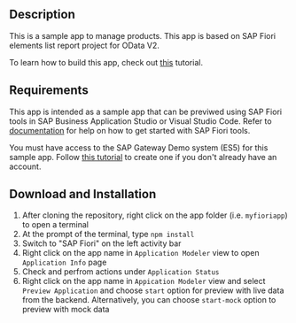 ## Description 

This is a sample app to manage products. This app is based on SAP Fiori elements list report project for OData V2. 

To learn how to build this app, check out [this](https://help.sap.com/docs/link-disclaimer?site=https%3A%2F%2Fdevelopers.sap.com%2Fgroup.fiori-tools-lrop.html) tutorial.

## Requirements

This app is intended as a sample app that can be previwed using SAP Fiori tools in SAP Business Application Studio or Visual Studio Code. Refer to [documentation](https://help.sap.com/docs/SAP_FIORI_tools/17d50220bcd848aa854c9c182d65b699/2d8b1cb11f6541e5ab16f05461c64201.html) for help on how to get started with SAP Fiori tools. 

You must have access to the SAP Gateway Demo system (ES5) for this sample app. Follow [this tutorial](https://developers.sap.com/tutorials/gateway-demo-signup.html) to create one if you don't already have an account.

## Download and Installation

1. After cloning the repository, right click on the app folder (i.e. `myfioriapp`) to open a terminal
2. At the prompt of the terminal, type `npm install` 
3. Switch to "SAP Fiori" on the left activity bar
4. Right click on the app name in `Application Modeler` view to open `Application Info` page
5. Check and perfrom actions under `Application Status`
6. Right click on the app name in `Appication Modeler` view and select `Preview Application` and choose `start` option for preview with live data from the backend. Alternatively, you can choose `start-mock` option to preview with mock data



